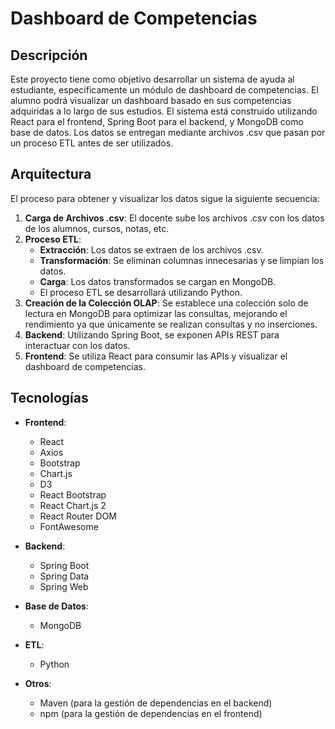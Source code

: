 # Dashboard de Competencias

## Descripción

Este proyecto tiene como objetivo desarrollar un sistema de ayuda al estudiante, específicamente un módulo de dashboard de competencias. El alumno podrá visualizar un dashboard basado en sus competencias adquiridas a lo largo de sus estudios. El sistema está construido utilizando React para el frontend, Spring Boot para el backend, y MongoDB como base de datos. Los datos se entregan mediante archivos .csv que pasan por un proceso ETL antes de ser utilizados.

## Arquitectura

El proceso para obtener y visualizar los datos sigue la siguiente secuencia:

1. **Carga de Archivos .csv**: El docente sube los archivos .csv con los datos de los alumnos, cursos, notas, etc.
2. **Proceso ETL**:
    - **Extracción**: Los datos se extraen de los archivos .csv.
    - **Transformación**: Se eliminan columnas innecesarias y se limpian los datos.
    - **Carga**: Los datos transformados se cargan en MongoDB.
    - El proceso ETL se desarrollará utilizando Python.
3. **Creación de la Colección OLAP**: Se establece una colección solo de lectura en MongoDB para optimizar las consultas, mejorando el rendimiento ya que únicamente se realizan consultas y no inserciones.
4. **Backend**: Utilizando Spring Boot, se exponen APIs REST para interactuar con los datos.
5. **Frontend**: Se utiliza React para consumir las APIs y visualizar el dashboard de competencias.

## Tecnologías

- **Frontend**: 
  - React
  - Axios
  - Bootstrap
  - Chart.js
  - D3
  - React Bootstrap
  - React Chart.js 2
  - React Router DOM
  - FontAwesome

- **Backend**: 
  - Spring Boot
  - Spring Data
  - Spring Web

- **Base de Datos**: 
  - MongoDB

- **ETL**:
  - Python

- **Otros**:
  - Maven (para la gestión de dependencias en el backend)
  - npm (para la gestión de dependencias en el frontend)
